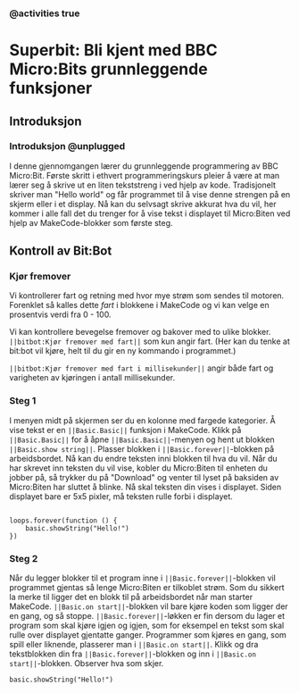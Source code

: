 ### @activities true

# Superbit: Bli kjent med BBC Micro:Bits grunnleggende funksjoner
## Introduksjon
### Introduksjon @unplugged

I denne gjennomgangen lærer du grunnleggende programmering av BBC Micro:Bit.
Første skritt i ethvert programmeringskurs pleier å være at man lærer seg å skrive ut en liten tekststreng i ved hjelp av kode.
Tradisjonelt skriver man "Hello world" og får programmet til å vise denne strengen på en skjerm eller i et display. 
Nå kan du selvsagt skrive akkurat hva du vil, her kommer i alle fall det du trenger for å vise tekst i displayet til Micro:Biten ved hjelp av MakeCode-blokker som første steg.

## Kontroll av Bit:Bot

### Kjør fremover
Vi kontrollerer fart og retning med hvor mye strøm som sendes til motoren. Forenklet så kalles dette _fart_ i blokkene i MakeCode og vi kan velge en prosentvis verdi fra 0 - 100.

Vi kan kontrollere bevegelse fremover og bakover med to ulike blokker. 
``||bitbot:Kjør fremover med fart||`` som kun angir fart. (Her kan du tenke at bit:bot vil kjøre, helt til du gir en ny kommando i programmet.) 

``||bitbot:Kjør fremover med fart i millisekunder||``   angir både fart og varigheten av kjøringen i antall millisekunder.

### Steg 1
I menyen midt på skjermen ser du en kolonne med fargede kategorier. Å vise tekst er en ``||Basic.Basic||`` funksjon i MakeCode. Klikk på ``||Basic.Basic||`` for å åpne ``||Basic.Basic||``-menyen og hent ut blokken ``||Basic.show string||``.
Plasser blokken i ``||Basic.forever||``-blokken på arbeidsbordet. Nå kan du endre teksten inni blokken til hva du vil.
Når du har skrevet inn teksten du vil vise, kobler du Micro:Biten til enheten du jobber på, så trykker du på "Download" og venter til lyset på baksiden av Micro:Biten har sluttet å blinke.
Nå skal teksten din vises i displayet. Siden displayet bare er 5x5 pixler, må teksten rulle forbi i displayet.

```blocks

loops.forever(function () {
    basic.showString("Hello!")
})
```

### Steg 2
Når du legger blokker til et program inne i ``||Basic.forever||``-blokken vil programmet gjentas så lenge Micro:Biten er tilkoblet strøm.
Som du sikkert la merke til ligger det en blokk til på arbeidsbordet når man starter MakeCode. ``||Basic.on start||``-blokken vil bare kjøre koden som ligger der en gang, og så stoppe.
``||Basic.forever||``-løkken er fin dersom du lager et program som skal kjøre igjen og igjen, som for eksempel en tekst som skal rulle over displayet gjentatte ganger.
Programmer som kjøres en gang, som spill eller liknende, plasserer man i ``||Basic.on start||``.
Klikk og dra tekstblokken din fra ``||Basic.forever||``-blokken og inn i ``||Basic.on start||``-blokken. Observer hva som skjer.

```blocks
basic.showString("Hello!")
```





